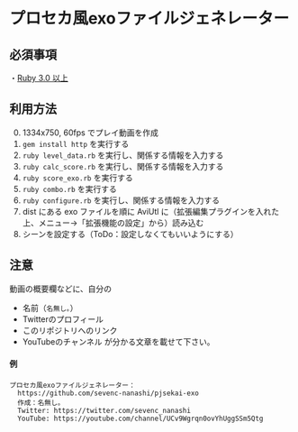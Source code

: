 # プロセカ風exoファイルジェネレーター

## 必須事項
・[Ruby 3.0 以上](https://www.ruby-lang.org/ja/documentation/installation/)

## 利用方法

0. 1334x750, 60fps でプレイ動画を作成
1. `gem install http` を実行する
2. `ruby level_data.rb` を実行し、関係する情報を入力する
3. `ruby calc_score.rb` を実行し、関係する情報を入力する
4. `ruby score_exo.rb` を実行する
5. `ruby combo.rb` を実行する
6. `ruby configure.rb` を実行し、関係する情報を入力する
9. dist にある exo ファイルを順に AviUtl に（拡張編集プラグインを入れた上、メニュー→「拡張機能の設定」から）読み込む
10. シーンを設定する（ToDo：設定しなくてもいいようにする）

## 注意
動画の概要欄などに、自分の
- 名前（`名無し｡`）
- Twitterのプロフィール
- このリポジトリへのリンク
- YouTubeのチャンネル
が分かる文章を載せて下さい。
#### 例
```
プロセカ風exoファイルジェネレーター：
  https://github.com/sevenc-nanashi/pjsekai-exo
  作成：名無し｡  
  Twitter: https://twitter.com/sevenc_nanashi
  YouTube: https://youtube.com/channel/UCv9Wgrqn0ovYhUggSSm5Qtg
```
